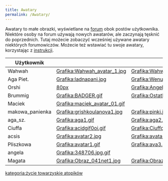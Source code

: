 ```yaml
---
title: Awatary
permalink: /Awatary/
---
```


Awatary to małe obrazki, wyświetlane na [forum](/forum_dyskusyjne "wikilink") obok postów użytkownika. Niektóre osoby na forum używają nowych awatarów, ale zaczynają tęsknić do poprzednich. Tutaj możecie zobaczyć wcześniej używane awatary niektórych forumowiczów. Możecie też wstawiać tu swoje awatary, korzystając z [instrukcji](/jak_wstawić_obrazek "wikilink").

| Użytkownik       |                                                                            |                                                                                |                                                                               |                                                                          |
|------------------|----------------------------------------------------------------------------|--------------------------------------------------------------------------------|-------------------------------------------------------------------------------|--------------------------------------------------------------------------|
| Wahwah           | [Grafika:Wahwah_avatar_1.jpg](/Grafika:Wahwah_avatar_1.jpg "wikilink")   | [Grafika:Wahwah_avatar_2.jpg](/Grafika:Wahwah_avatar_2.jpg "wikilink")       | [Grafika:Wahwah_avatar_3.jpg](/Grafika:Wahwah_avatar_3.jpg "wikilink")      | [Grafika:Wahwah_avatar_4.gif](/Grafika:Wahwah_avatar_4.gif "wikilink") |
| Aga Piet.        | [Grafika:ladnapani.jpg](/Grafika:ladnapani.jpg "wikilink")                 | [Grafika:Wenus.jpg](/Grafika:Wenus.jpg "wikilink")                             | [Grafika:Deszczowa_piosenka.gif](/Grafika:Deszczowa_piosenka.gif "wikilink") |                                                                          |
| Orshi            | [80px](/Grafika:mask_of_pain.jpg "wikilink")                               | [Grafika:Angel.gif](/Grafika:Angel.gif "wikilink")                             | [Grafika:art8.jpg](/Grafika:art8.jpg "wikilink")                              | [Grafika:this_picture.gif](/Grafika:this_picture.gif "wikilink")        |
| Brummig          | [Grafika:BADGER.gif](/Grafika:BADGER.gif "wikilink")                       | [Grafika:Ostatki200aa1.jpg](/Grafika:Ostatki200aa1.jpg "wikilink")             |                                                                               |
| Maciek           | [Grafika:maciek_avatar_01.gif](/Grafika:maciek_avatar_01.gif "wikilink") |                                                                                |                                                                               |
| makowa_panienka | [Grafika:grishkoulanova1.jpg](/Grafika:grishkoulanova1.jpg "wikilink")     | [Grafika:pinki.jpg](/Grafika:pinki.jpg "wikilink")                             | [Grafika:awatarmakowy.jpg](/Grafika:awatarmakowy.jpg "wikilink")              |
| aga_sz.         | [Grafika:aga1.gif](/Grafika:aga1.gif "wikilink")                           | [Grafika:aga2.gif](/Grafika:aga2.gif "wikilink")                               | [Grafika:supercow.gif](/Grafika:supercow.gif "wikilink")                      | [Grafika:village.gif](/Grafika:village.gif "wikilink")                   |
| Ciuffa           | [Grafika:acidgif0oi.gif](/Grafika:acidgif0oi.gif "wikilink")               | [Grafika:Ciuffcia_avatar_03.gif](/Grafika:Ciuffcia_avatar_03.gif "wikilink") |
| acsis            | [Grafika:avatar2.jpg](/Grafika:avatar2.jpg "wikilink")                     | [Grafika:avatar.jpg](/Grafika:avatar.jpg "wikilink")                           | [Grafika:avat.jpg](/Grafika:avat.jpg "wikilink")                              | [Grafika:bluszcz.jpg](/Grafika:bluszcz.jpg "wikilink")                   |
| Pliszkowa        | [Grafika:avatar1.gif](/Grafika:avatar1.gif "wikilink")                     | [Grafika:ava3.gif](/Grafika:ava3.gif "wikilink")                               |
| angela           | [Grafika:348706.jpg.gif](/Grafika:348706.jpg.gif "wikilink")               |                                                                                |
| Magata           | [Grafika:Obraz_041net1.jpg](/Grafika:Obraz_041net1.jpg "wikilink")        | [Grafika:Obraz_058net.jpg](/Grafika:Obraz_058net.jpg "wikilink")              | [Grafika:Obraz_257a.jpg](/Grafika:Obraz_257a.jpg "wikilink")                 | [Grafika:Obraz_297a.jpg](/Grafika:Obraz_297a.jpg "wikilink")            |

[kategoria:życie towarzyskie atopików](/kategoria:życie_towarzyskie_atopików "wikilink")